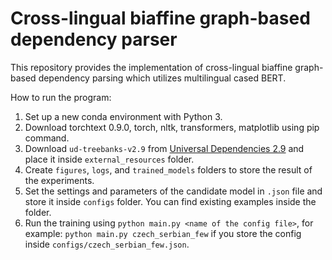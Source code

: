 # Cross-lingual biaffine graph-based dependency parser

This repository provides the implementation of cross-lingual biaffine graph-based dependency parsing which utilizes multilingual cased BERT.

How to run the program:
1. Set up a new conda environment with Python 3.
2. Download torchtext 0.9.0, torch, nltk, transformers, matplotlib using pip command.
3. Download `ud-treebanks-v2.9` from [Universal Dependencies 2.9](http://hdl.handle.net/11234/1-4611) and place it inside `external_resources` folder.
4. Create `figures`, `logs`, and `trained_models` folders to store the result of the experiments.
5. Set the settings and parameters of the candidate model in `.json` file and store it inside `configs` folder. You can find existing examples inside the folder.
6. Run the training using `python main.py <name of the config file>`, for example: `python main.py czech_serbian_few` if you store the config inside `configs/czech_serbian_few.json`.
